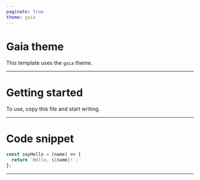 ```yaml
---
paginate: true
theme: gaia
---
```


# Gaia theme

This template uses the `gaia` theme.

---

# Getting started

To use, copy this file and start writing.

---

# Code snippet

```js
const sayHello = (name) => {
  return `Hello, ${name}!`;
};
```

---
